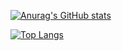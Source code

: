 [![Anurag's GitHub stats](https://github-readme-stats.vercel.app/api?username=globalpolaris&show_icons=true&theme=tokyonight)](https://github.com/anuraghazra/github-readme-stats)

[![Top Langs](https://github-readme-stats.vercel.app/api/top-langs/?username=globalpolaris&layout=compact)](https://github.com/anuraghazra/github-readme-stats)
